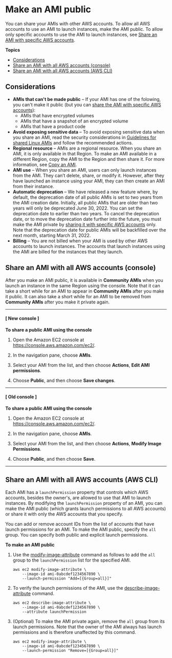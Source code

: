# Make an AMI public<a name="sharingamis-intro"></a>

You can share your AMIs with other AWS accounts\. To allow all AWS accounts to use an AMI to launch instances, make the AMI public\. To allow only specific accounts to use the AMI to launch instances, see [Share an AMI with specific AWS accounts](sharingamis-explicit.md)\.

**Topics**
+ [Considerations](#considerations-for-sharing-public-AMIs)
+ [Share an AMI with all AWS accounts \(console\)](#sharingamis-intro-console)
+ [Share an AMI with all AWS accounts \(AWS CLI\)](#sharingamis-cli)

## Considerations<a name="considerations-for-sharing-public-AMIs"></a>
+ **AMIs that can't be made public** – If your AMI has one of the folowing, you can't make it public \(but you can [share the AMI with specific AWS accounts](sharingamis-explicit.md)\):
  + AMIs that have encrypted volumes
  + AMIs that have a snapshot of an encrypted volume
  + AMIs that have a product code
+ **Avoid exposing sensitive data** – To avoid exposing sensitive data when you share an AMI, read the security considerations in [Guidelines for shared Linux AMIs](building-shared-amis.md) and follow the recommended actions\.
+ **Regional resource** – AMIs are a regional resource\. When you share an AMI, it is only available in that Region\. To make an AMI available in a different Region, copy the AMI to the Region and then share it\. For more information, see [Copy an AMI](CopyingAMIs.md)\.
+ **AMI use** – When you share an AMI, users can only launch instances from the AMI\. They can’t delete, share, or modify it\. However, after they have launched an instance using your AMI, they can then create an AMI from their instance\.
+ **Automatic deprecation** – We have released a new feature where, by default, the deprecation date of all public AMIs is set to two years from the AMI creation date\. Initially, all public AMIs that are older than two years will only be deprecated June 30, 2022\. You can set the deprecation date to earlier than two years\. To cancel the deprecation date, or to move the deprecation date further into the future, you must make the AMI private by [sharing it with specific AWS accounts](sharingamis-explicit.md) only\. Note that the deprecation date for public AMIs will be backfilled over the next month, starting March 31, 2022\.
+ **Billing** – You are not billed when your AMI is used by other AWS accounts to launch instances\. The accounts that launch instances using the AMI are billed for the instances that they launch\.

## Share an AMI with all AWS accounts \(console\)<a name="sharingamis-intro-console"></a>

After you make an AMI public, it is available in **Community AMIs** when you launch an instance in the same Region using the console\. Note that it can take a short while for an AMI to appear in **Community AMIs** after you make it public\. It can also take a short while for an AMI to be removed from **Community AMIs** after you make it private again\.

------
#### [ New console ]

**To share a public AMI using the console**

1. Open the Amazon EC2 console at [https://console\.aws\.amazon\.com/ec2/](https://console.aws.amazon.com/ec2/)\.

1. In the navigation pane, choose **AMIs**\.

1. Select your AMI from the list, and then choose **Actions**, **Edit AMI permissions**\.

1. Choose **Public**, and then choose **Save changes**\.

------
#### [ Old console ]

**To share a public AMI using the console**

1. Open the Amazon EC2 console at [https://console\.aws\.amazon\.com/ec2/](https://console.aws.amazon.com/ec2/)\.

1. In the navigation pane, choose **AMIs**\.

1. Select your AMI from the list, and then choose **Actions**, **Modify Image Permissions**\.

1. Choose **Public**, and then choose **Save**\.

------

## Share an AMI with all AWS accounts \(AWS CLI\)<a name="sharingamis-cli"></a>

Each AMI has a `launchPermission` property that controls which AWS accounts, besides the owner's, are allowed to use that AMI to launch instances\. By modifying the `launchPermission` property of an AMI, you can make the AMI public \(which grants launch permissions to all AWS accounts\) or share it with only the AWS accounts that you specify\.

You can add or remove account IDs from the list of accounts that have launch permissions for an AMI\. To make the AMI public, specify the `all` group\. You can specify both public and explicit launch permissions\.

**To make an AMI public**

1. Use the [modify\-image\-attribute](https://docs.aws.amazon.com/cli/latest/reference/ec2/modify-image-attribute.html) command as follows to add the `all` group to the `launchPermission` list for the specified AMI\.

   ```
   aws ec2 modify-image-attribute \
       --image-id ami-0abcdef1234567890 \
       --launch-permission "Add=[{Group=all}]"
   ```

1. To verify the launch permissions of the AMI, use the [describe\-image\-attribute](https://docs.aws.amazon.com/cli/latest/reference/ec2/describe-image-attribute.html) command\.

   ```
   aws ec2 describe-image-attribute \
       --image-id ami-0abcdef1234567890 \
       --attribute launchPermission
   ```

1. \(Optional\) To make the AMI private again, remove the `all` group from its launch permissions\. Note that the owner of the AMI always has launch permissions and is therefore unaffected by this command\.

   ```
   aws ec2 modify-image-attribute \
       --image-id ami-0abcdef1234567890 \
       --launch-permission "Remove=[{Group=all}]"
   ```